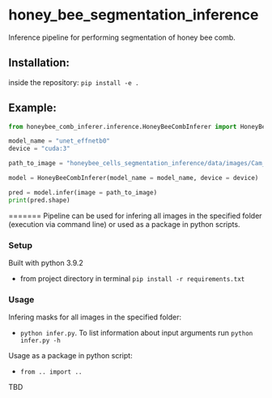# honey_bee_segmentation_inference
Inference pipeline for performing segmentation of honey bee comb.


## Installation:

inside the repository: `pip install -e .`

## Example:

```python
from honeybee_comb_inferer.inference.HoneyBeeCombInferer import HoneyBeeCombInferer

model_name = "unet_effnetb0"
device = "cuda:3"

path_to_image = "honeybee_cells_segmentation_inference/data/images/Cam_0_2019-07-24T15_29_46.791050+00_00.png"

model = HoneyBeeCombInferer(model_name = model_name, device = device)

pred = model.infer(image = path_to_image)
print(pred.shape)

```

=======
Pipeline can be used for infering all images in the specified folder (execution via command line) or used as a package in python scripts.


### Setup ###
Built with python 3.9.2

* from project directory in terminal `pip install -r requirements.txt`

### Usage ###

Infering masks for all images in the specified folder:
- `python infer.py`. To list information about input arguments run `python infer.py -h`

Usage as a package in python script:
- `from .. import ..`


TBD


